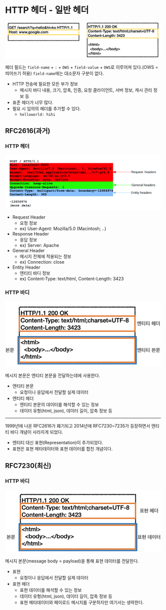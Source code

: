 # HTTP 헤더 - 일반 헤더

![](../../.gitbook/assets/kimyounghan-http-web-basic/07/screenshot%202021-04-04%20오후%203.39.42.png)

헤더 필드는 `field-name` + `:` + `OWS` + `field-value` + `OWS`로 이루어져 있다.(OWS = 띄어쓰기 허용) `field-name`에는 대소문자 구분이 없다.

- HTTP 전송에 필요한 모든 부가 정보
    - 메시지 바디 내용, 크기, 압축, 인증, 요청 클라이언트, 서버 정보, 캐시 관리 정보 등
- 표준 헤더가 너무 많다.
- 필요 시 임의의 헤더를 추가할 수 있다.
    - `helloworld: hihi`
    
## RFC2616(과거)
### HTTP 헤더

![](../../.gitbook/assets/kimyounghan-http-web-basic/07/screenshot%202021-04-04%20오후%203.39.55.png)

- Request Header
    - 요청 정보
    - ex) User-Agent: Mozilla/5.0 (Macintosh; ..)
- Response Header
    - 응답 정보
    - ex) Server: Apache
- General Header
    - 메시지 전체에 적용되는 정보
    - ex) Connection: close
- Entity Header
    - 엔티티 바디 정보
    - ex) Content-Type: text/html, Content-Length: 3423
    
### HTTP 바디

![](../../.gitbook/assets/kimyounghan-http-web-basic/07/screenshot%202021-04-04%20오후%203.40.12.png)

메시지 본문은 엔티티 본문을 전달하는데에 사용한다.

- 엔티티 본문
    - 요청이나 응답에서 전달할 실제 데이터
- 엔티티 헤더
    - 엔티티 본문의 데이터를 해석할 수 있는 정보
    - 데이터 유형(html, json), 데이터 길이, 압축 정보 등

---

1999년에 나온 RFC2616가 폐기되고 2014년에 RFC7230~7235가 등장하면서 엔티티 바디 개념이 사라지게 되었다.

- 엔티티 대신 표현(Representation)이 추가되었다.
- 표현은 표현 메타데이터와 표현 데이터를 합친 개념이다.

## RFC7230(최신)
### HTTP 바디

![](../../.gitbook/assets/kimyounghan-http-web-basic/07/screenshot%202021-04-04%20오후%203.40.31.png)

메시지 본문(message body = payload)을 통해 표현 데이터를 전달한다.

- 표현
    - 요청이나 응답에서 전달할 실제 데이터
- 표현 헤더
    - 표현 데이터를 해석할 수 있는 정보
    - 데이터 유형(html, json), 데이터 길이, 압축 정보 등
    - 표현 메타데이터와 페이로드 메시지를 구분하지만 여기서는 생략한다.